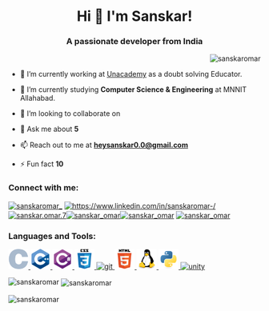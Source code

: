 <!-- ### Hi there 👋
-->


<!--
**sanskaromar/sanskaromar** is a ✨ _special_ ✨ repository because its `README.md` (this file) appears on your GitHub profile.

Here are some ideas to get you started:

- 🔭 I’m currently working on ...
- 🌱 I’m currently learning ...
- 👯 I’m looking to collaborate on ...
- 🤔 I’m looking for help with ...
- 💬 Ask me about ...
- 📫 How to reach me: ...
- 😄 Pronouns: ...
- ⚡ Fun fact: ...
-->



<!-- 
visitor count type 1

Your visitor Count:
![Visitor Count](https://profile-counter.glitch.me/{sanskaromar}/count.svg)
-->

<!--
visitor count type 2

![](https://komarev.com/ghpvc/?username=sanskaromar&color=00BB00&label=Profile+Views&style=flat)
-->



<!-- title -->
<h1 align="center">Hi 👋 I'm Sanskar!</h1>
<h3 align="center">A passionate developer from India</h3>


<!-- view counter type 3 
<p align="left"> <img src="https://komarev.com/ghpvc/?username=sanskaromar&label=Profile%20views&color=0e75b6&style=flat" alt="sanskaromar" /> </p>
-->



<p align="right"> <img src="https://komarev.com/ghpvc/?username=sanskaromar&color=00BB00&label=Profile+Views&style=flat" alt="sanskaromar" /> </p>



<!-- github trophies 
<p align="left"> <a href="https://github.com/ryo-ma/github-profile-trophy"><img src="https://github-profile-trophy.vercel.app/?username=sanskaromar" alt="sanskaromar" /></a> </p>
-->

<!-- twitter link 
<p align="right"> <a href="https://twitter.com/sanskaromar_" target="blank"><img src="https://img.shields.io/twitter/follow/sanskaromar_?logo=twitter&style=for-the-badge" alt="sanskaromar_" /></a> </p>
-->


- 🔭 I’m currently working at [Unacademy](https://unacademy.com/) as a doubt solving Educator.

- 🌱 I’m currently studying **Computer Science & Engineering** at MNNIT Allahabad.

- 👯 I’m looking to collaborate on []()
<!--
- 🤝 I’m looking for help with [3](a3)
 -->
<!--
- 👨‍💻 All of my projects are available at [7](7)

- 📝 I regularly write articles on [8](8)
-->
- 💬 Ask me about **5**

- 📫 Reach out to me at **heysanskar0.0@gmail.com**
<!--
- 📄 Know about my experiences [9](9)
-->
- ⚡ Fun fact **10**





<h3 align="left">Connect with me:</h3>
<p align="left"> <a href="https://twitter.com/sanskaromar_" target="blank"><img align="center" src="https://cdn.jsdelivr.net/npm/simple-icons@3.0.1/icons/twitter.svg" alt="sanskaromar_" height="30" width="40" /></a> <a href="https://www.linkedin.com/in/sanskaromar-/" target="blank"><img align="center" src="https://cdn.jsdelivr.net/npm/simple-icons@3.0.1/icons/linkedin.svg" alt="https://www.linkedin.com/in/sanskaromar-/" height="30" width="40" /></a> <a href="https://fb.com/sanskar.omar.7" target="blank"><img align="center" src="https://cdn.jsdelivr.net/npm/simple-icons@3.0.1/icons/facebook.svg" alt="sanskar.omar.7" height="30" width="40" /></a><a href="https://instagram.com/sanskar_omar" target="blank"><img align="center" src="https://cdn.jsdelivr.net/npm/simple-icons@3.0.1/icons/instagram.svg" alt="sanskar_omar" height="30" width="40" /></a><a href="https://www.codechef.com/users/sanskar_omar" target="blank"><img align="center" src="https://cdn.jsdelivr.net/npm/simple-icons@3.1.0/icons/codechef.svg" alt="sanskar_omar" height="30" width="40" /></a><!--<a href="https://www.hackerrank.com/sanskar_omar" target="blank"><img align="center" src="https://cdn.jsdelivr.net/npm/simple-icons@3.0.1/icons/hackerrank.svg" alt="sanskar_omar" height="30" width="40" /></a>--> <a href="https://codeforces.com/profile/sanskar_omar" target="blank"><img align="center" src="https://cdn.jsdelivr.net/npm/simple-icons@3.0.1/icons/codeforces.svg" alt="sanskar_omar" height="30" width="40" /></a>
</p>





<h3 align="left">Languages and Tools:</h3>

<p align="left"> 
<a href="https://www.cprogramming.com/" target="_blank"> <img src="https://raw.githubusercontent.com/devicons/devicon/master/icons/c/c-original.svg" alt="c" width="40" height="40"/> </a> <a href="https://www.w3schools.com/cpp/" target="_blank"> <img src="https://raw.githubusercontent.com/devicons/devicon/master/icons/cplusplus/cplusplus-original.svg" alt="cplusplus" width="40" height="40"/> </a> <a href="https://www.w3schools.com/cs/" target="_blank"> <img src="https://raw.githubusercontent.com/devicons/devicon/master/icons/csharp/csharp-original.svg" alt="csharp" width="40" height="40"/> </a><a href="https://www.w3schools.com/css/" target="_blank"> <img src="https://raw.githubusercontent.com/devicons/devicon/master/icons/css3/css3-original-wordmark.svg" alt="css3" width="40" height="40"/> </a> <a href="https://git-scm.com/" target="_blank"> <img src="https://www.vectorlogo.zone/logos/git-scm/git-scm-icon.svg" alt="git" width="40" height="40"/> </a> <a href="https://www.w3.org/html/" target="_blank"> <img src="https://raw.githubusercontent.com/devicons/devicon/master/icons/html5/html5-original-wordmark.svg" alt="html5" width="40" height="40"/> </a><a href="https://www.linux.org/" target="_blank"> <img src="https://raw.githubusercontent.com/devicons/devicon/master/icons/linux/linux-original.svg" alt="linux" width="40" height="40"/> </a> <a href="https://www.python.org" target="_blank"> <img src="https://raw.githubusercontent.com/devicons/devicon/master/icons/python/python-original.svg" alt="python" width="40" height="40"/> </a> <a href="https://unity.com/" target="_blank"> <img src="https://www.vectorlogo.zone/logos/unity3d/unity3d-icon.svg" alt="unity" width="40" height="40"/> </a> </p>
<p><img align="left" src="https://github-readme-stats.vercel.app/api/top-langs?username=sanskaromar&show_icons=true&locale=en&layout=compact" alt="sanskaromar" /></p>

<p>&nbsp;<img align="center" src="https://github-readme-stats.vercel.app/api?username=sanskaromar&show_icons=true&locale=en" alt="sanskaromar" /></p>

<p><img align="center" src="https://github-readme-streak-stats.herokuapp.com/?user=sanskaromar&" alt="sanskaromar" /></p>



